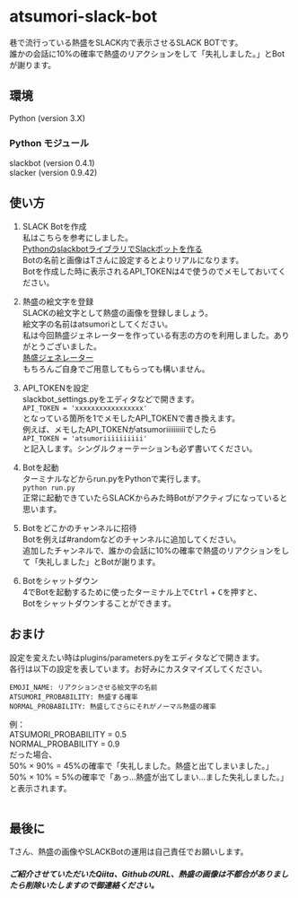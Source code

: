 # atsumori-slack-bot
巷で流行っている熱盛をSLACK内で表示させるSLACK BOTです。<br>
誰かの会話に10%の確率で熱盛のリアクションをして「失礼しました。」とBotが謝ります。

## 環境
Python (version 3.X)<br>
### Python モジュール
slackbot (version 0.4.1)<br>
slacker (version 0.9.42)<br>

## 使い方
1. SLACK Botを作成<br>
私はこちらを参考にしました。<br>
[PythonのslackbotライブラリでSlackボットを作る](http://qiita.com/sukesuke/items/1ac92251def87357fdf6)<br>
Botの名前と画像はTさんに設定するとよりリアルになります。<br>
Botを作成した時に表示されるAPI_TOKENは4で使うのでメモしておいてください。

2. 熱盛の絵文字を登録<br>
SLACKの絵文字として熱盛の画像を登録しましょう。<br>
絵文字の名前はatsumoriとしてください。<br>
私は今回熱盛ジェネレーターを作っている有志の方のを利用しました。ありがとうございました。<br>
[熱盛ジェネレーター](https://totoraj930.github.io/atumori/)<br>
もちろんご自身でご用意してもらっても構いません。

3. API_TOKENを設定<br>
slackbot_settings.pyをエディタなどで開きます。<br>
`API_TOKEN = 'xxxxxxxxxxxxxxxxx'`<br>
となっている箇所を1でメモしたAPI_TOKENで書き換えます。<br>
例えば、メモしたAPI_TOKENがatsumoriiiiiiiiiiでしたら<br>
`API_TOKEN = 'atsumoriiiiiiiiii'`<br>
と記入します。シングルクォーテーションも必ず書いてください。<br>

4. Botを起動<br>
ターミナルなどからrun.pyをPythonで実行します。<br>
`python run.py`<br>
正常に起動できていたらSLACKからみた時Botがアクティブになっていると思います。<br>

5. Botをどこかのチャンネルに招待<br>
Botを例えば#randomなどのチャンネルに追加してください。<br>
追加したチャンネルで、誰かの会話に10%の確率で熱盛のリアクションをして「失礼しました」とBotが謝ります。<br>

6. Botをシャットダウン<br>
4でBotを起動するために使ったターミナル上で<kbd>Ctrl</kbd> + <kbd>C</kbd>を押すと、<br>
Botをシャットダウンすることができます。<br>

## おまけ
設定を変えたい時はplugins/parameters.pyをエディタなどで開きます。<br>
各行は以下の設定を表しています。お好みにカスタマイズしてください。
```
EMOJI_NAME: リアクションさせる絵文字の名前
ATSUMORI_PROBABILITY: 熱盛する確率
NORMAL_PROBABILITY: 熱盛してさらにそれがノーマル熱盛の確率
```
例：<br>
ATSUMORI_PROBABILITY = 0.5<br>
NORMAL_PROBABILITY = 0.9<br>
だった場合、<br>
50% × 90% = 45%の確率で「失礼しました。熱盛と出てしまいました。」<br>
50% × 10% = 5%の確率で「あっ…熱盛が出てしまい…ました失礼しました。」<br>
と表示されます。<br>
<br>

## 最後に
Tさん、熱盛の画像やSLACKBotの運用は自己責任でお願いします。

##### ご紹介させていただいたQiita、GithubのURL、熱盛の画像は不都合がありましたら削除いたしますので御連絡ください。
